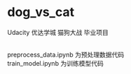 # dog_vs_cat
Udacity 优达学城 猫狗大战 毕业项目

<br>preprocess_data.ipynb 为预处理数据代码
<br>train_model.ipynb 为训练模型代码

